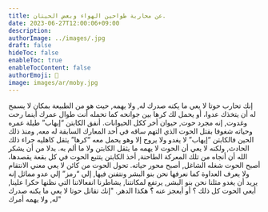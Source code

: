 ```yaml
---
title: عن محاربة طواحين الهواء وبعض الحيتان.
date: 2023-06-27T12:00:06+09:00
description: 
authorImage: ../images/.jpg
draft: false
hideToc: false
enableToc: true
enableTocContent: false
authorEmoji: 👺
image: images/ar/moby.jpg
---
```

إنك تحارب حوتا لا يعي ما يكنه صدرك له, ولا يهمه, حيث هو من الطبيعة بمكان لا يسمح له أن يتخذك عدوا،
أو يحمل لك كرها بين جوانحه كما تحمله أنت طوال عمرك أينما رحت وغدوت, إنه مجرد حوت, حيوان أخر ككل الحيوانات.
أنفق الكابتن “إيهاب” طيلة عمره وحياته شغوفا بقتل الحوت الذي التهم ساقه في أحد المعارك السابقة له معه, ومنذ ذلك الحين
فالكابتن “إيهاب” لا يغدو ولا يروح إلا وهو يحمل معه “كرها” يثقل كاهليه جراء ذلك الحادث, ولكنه لا يعي أن الحوت لا يهمه ما يثقل الكابتن ولا ما ألم به.
بدلا من أن يشكر الله أن أنجاه من تلك المعركة الطاحنة, أخذ الكابتن يتتبع الحوت في كل بقعة يقصدها، أصبح الحوت شغله الشاغل, أصبح محور حياته.
تحول الحوت من كائن لا يعي معني الانتقام ولا يعرف العداوة كما نعرفها نحن بنو البشر ونتفنن فيها,
إلي “رمز”
إلي عدو مماثل
إنه يريد أن يغدو مثلنا نحن بنو البشر, يرتفع لمكانتنا, يشاطرنا انفعالاتنا التي نظنها حكرا علينا,
أيعي الحوت كل ذلك ؟ أو أيعجز عنه ؟ّ
هكذا الدهر.
"إنك تقاتل حوتا لا يعي ما يكنه صدرك له, ولا يهمه أمرك"
